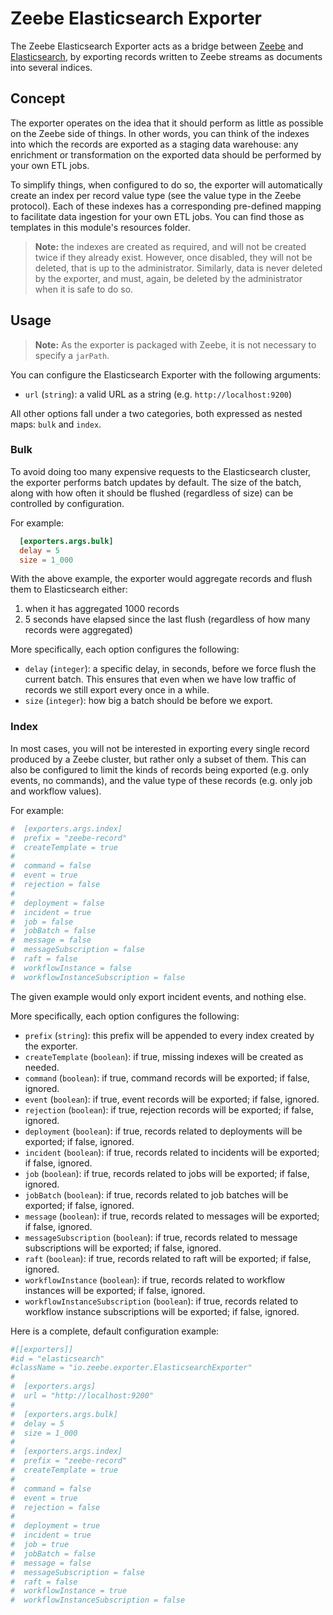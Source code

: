 # Zeebe Elasticsearch Exporter

The Zeebe Elasticsearch Exporter acts as a bridge between
[Zeebe](https://zeebe.io/) and [Elasticsearch](https://www.elastic.co/products/elasticsearch),
by exporting records written to Zeebe streams as documents into several indices.

## Concept

The exporter operates on the idea that it should perform as little as possible on the Zeebe side
of things. In other words, you can think of the indexes into which the records are exported as a staging data
warehouse: any enrichment or transformation on the exported data should be performed by your own ETL jobs.

To simplify things, when configured to do so, the exporter will automatically create an index per
record value type (see the value type in the Zeebe protocol). Each of these indexes has a corresponding
pre-defined mapping to facilitate data ingestion for your own ETL jobs. You can find those as templates
in this module's resources folder.

> **Note:** the indexes are created as required, and will not be created twice if they already exist. However,
> once disabled, they will not be deleted, that is up to the administrator. Similarly, data is never deleted by
> the exporter, and must, again, be deleted by the administrator when it is safe to do so.

## Usage

> **Note:** As the exporter is packaged with Zeebe, it is not necessary to specify a `jarPath`.

You can configure the Elasticsearch Exporter with the following arguments:

* `url` (`string`): a valid URL as a string (e.g. `http://localhost:9200`)

All other options fall under a two categories, both expressed as nested maps: `bulk` and `index`.

### Bulk

To avoid doing too many expensive requests to the Elasticsearch cluster, the exporter
performs batch updates by default. The size of the batch, along with how often
it should be flushed (regardless of size) can be controlled by configuration.

For example:

```toml
  [exporters.args.bulk]
  delay = 5
  size = 1_000
```

With the above example, the exporter would aggregate records and flush them to Elasticsearch
either:
  1. when it has aggregated 1000 records
  2. 5 seconds have elapsed since the last flush (regardless of how many records were aggregated)

More specifically, each option configures the following:

* `delay` (`integer`): a specific delay, in seconds, before we force flush the current batch. This ensures
that even when we have low traffic of records we still export every once in a while.
* `size` (`integer`): how big a batch should be before we export.

### Index

In most cases, you will not be interested in exporting every single record produced by a
Zeebe cluster, but rather only a subset of them. This can also be configured to limit the
kinds of records being exported (e.g. only events, no commands), and the value type of these
records (e.g. only job and workflow values).

For example:

```toml
#  [exporters.args.index]
#  prefix = "zeebe-record"
#  createTemplate = true
#
#  command = false
#  event = true
#  rejection = false
#
#  deployment = false
#  incident = true
#  job = false
#  jobBatch = false
#  message = false
#  messageSubscription = false
#  raft = false
#  workflowInstance = false
#  workflowInstanceSubscription = false
```

The given example would only export incident events, and nothing else.

More specifically, each option configures the following:

* `prefix` (`string`): this prefix will be appended to every index created by the exporter.
* `createTemplate` (`boolean`): if true, missing indexes will be created as needed.
* `command` (`boolean`): if true, command records will be exported; if false, ignored.
* `event` (`boolean`): if true, event records will be exported; if false, ignored.
* `rejection` (`boolean`): if true, rejection records will be exported; if false, ignored.
* `deployment` (`boolean`): if true, records related to deployments will be exported; if false, ignored.
* `incident` (`boolean`): if true, records related to incidents will be exported; if false, ignored.
* `job` (`boolean`): if true, records related to jobs will be exported; if false, ignored.
* `jobBatch` (`boolean`): if true, records related to job batches will be exported; if false, ignored.
* `message` (`boolean`): if true, records related to messages will be exported; if false, ignored.
* `messageSubscription` (`boolean`): if true, records related to message subscriptions will be exported; if false, ignored.
* `raft` (`boolean`): if true, records related to raft will be exported; if false, ignored.
* `workflowInstance` (`boolean`): if true, records related to workflow instances will be exported; if false, ignored.
* `workflowInstanceSubscription` (`boolean`): if true, records related to workflow instance subscriptions will be exported; if false, ignored.

Here is a complete, default configuration example:

```toml
#[[exporters]]
#id = "elasticsearch"
#className = "io.zeebe.exporter.ElasticsearchExporter"
#
#  [exporters.args]
#  url = "http://localhost:9200"
#
#  [exporters.args.bulk]
#  delay = 5
#  size = 1_000
#
#  [exporters.args.index]
#  prefix = "zeebe-record"
#  createTemplate = true
#
#  command = false
#  event = true
#  rejection = false
#
#  deployment = true
#  incident = true
#  job = true
#  jobBatch = false
#  message = false
#  messageSubscription = false
#  raft = false
#  workflowInstance = true
#  workflowInstanceSubscription = false
```
